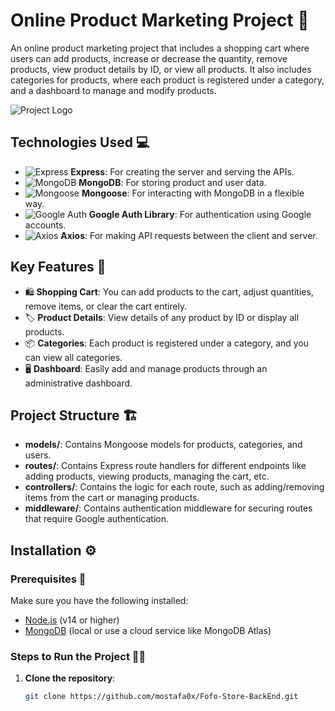 # Online Product Marketing Project 🛒

An online product marketing project that includes a shopping cart where users can add products, increase or decrease the quantity, remove products, view product details by ID, or view all products. It also includes categories for products, where each product is registered under a category, and a dashboard to manage and modify products.

![Project Logo](https://img.icons8.com/ios/50/000000/shopping-cart.png)

## Technologies Used 💻

- ![Express](https://img.shields.io/badge/Express-4E9B9E?style=flat&logo=express&logoColor=white) **Express**: For creating the server and serving the APIs.
- ![MongoDB](https://img.shields.io/badge/MongoDB-47A248?style=flat&logo=mongodb&logoColor=white) **MongoDB**: For storing product and user data.
- ![Mongoose](https://img.shields.io/badge/Mongoose-880E4F?style=flat&logo=mongoose&logoColor=white) **Mongoose**: For interacting with MongoDB in a flexible way.
- ![Google Auth](https://img.shields.io/badge/Google%20Auth-4285F4?style=flat&logo=google&logoColor=white) **Google Auth Library**: For authentication using Google accounts.
- ![Axios](https://img.shields.io/badge/Axios-5A29E5?style=flat&logo=axios&logoColor=white) **Axios**: For making API requests between the client and server.

## Key Features 🌟

- 🛍️ **Shopping Cart**: You can add products to the cart, adjust quantities, remove items, or clear the cart entirely.
- 🏷️ **Product Details**: View details of any product by ID or display all products.
- 📦 **Categories**: Each product is registered under a category, and you can view all categories.
- 🖥️ **Dashboard**: Easily add and manage products through an administrative dashboard.

## Project Structure 🏗️

- **models/**: Contains Mongoose models for products, categories, and users.
- **routes/**: Contains Express route handlers for different endpoints like adding products, viewing products, managing the cart, etc.
- **controllers/**: Contains the logic for each route, such as adding/removing items from the cart or managing products.
- **middleware/**: Contains authentication middleware for securing routes that require Google authentication.

## Installation ⚙️

### Prerequisites 🚀

Make sure you have the following installed:

- [Node.js](https://nodejs.org/) (v14 or higher)
- [MongoDB](https://www.mongodb.com/try/download/community) (local or use a cloud service like MongoDB Atlas)

### Steps to Run the Project 🏃‍♂️

1. **Clone the repository**:

   ```bash
   git clone https://github.com/mostafa0x/Fofo-Store-BackEnd.git
